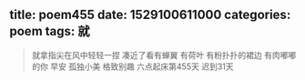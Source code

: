 title: poem455
date: 1529100611000
categories: poem
tags: 就
---
> 就拿指尖在风中轻轻一捏
凑近了看有蝉翼 有荷叶
有粉扑扑的裙边
有肉嘟嘟的你
早安
孤独小美
格致别趣
六点起床第455天 迟到31天